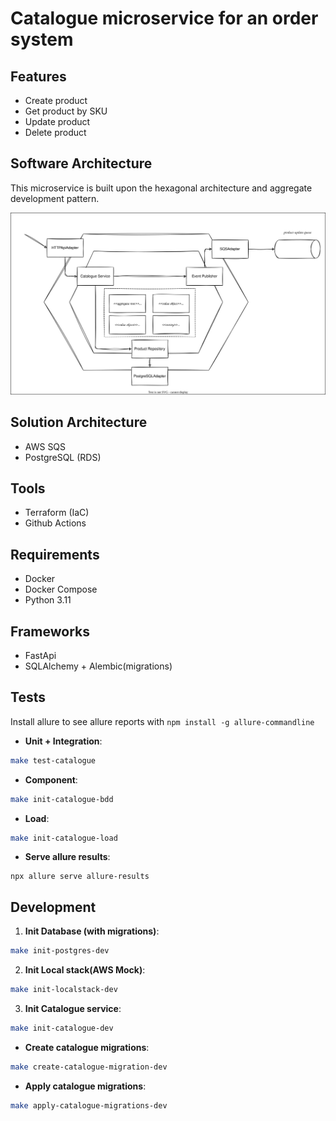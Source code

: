 # Catalogue microservice for an order system

## Features

- Create product
- Get product by SKU
- Update product
- Delete product

## Software Architecture

This microservice is built upon the hexagonal architecture and aggregate development pattern.

![software-diagram](docs/images/software.drawio.svg)

## Solution Architecture

- AWS SQS
- PostgreSQL (RDS)

## Tools

- Terraform (IaC)
- Github Actions

## Requirements

- Docker
- Docker Compose
- Python 3.11

## Frameworks

- FastApi
- SQLAlchemy + Alembic(migrations)

## Tests

Install allure to see allure reports with `npm install -g allure-commandline`

- **Unit + Integration**:

```sh
make test-catalogue
```

- **Component**:

```sh
make init-catalogue-bdd
```

- **Load**:

```sh
make init-catalogue-load
```

- **Serve allure results**:

```
npx allure serve allure-results
```

## Development

1. **Init Database (with migrations)**:

```sh
make init-postgres-dev
```

2. **Init Local stack(AWS Mock)**:

```sh
make init-localstack-dev
```

3. **Init Catalogue service**:

```sh
make init-catalogue-dev
```

- **Create catalogue migrations**:

```sh
make create-catalogue-migration-dev
```

- **Apply catalogue migrations**:

```sh
make apply-catalogue-migrations-dev
```
